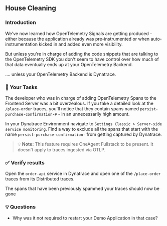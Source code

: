 ## House Cleaning

### Introduction

We've now learned how OpenTelemetry Signals are getting produced - either because the application already was pre-instrumented or when auto-instrumentation kicked in and added even more visibility.

But unless you're in charge of adding the code snippets that are talking to the OpenTelemetry SDK you don't seem to have control over how much of that data eventually ends up at your OpenTelemetry Backend.

.... unless your OpenTelemetry Backend is Dynatrace.

### 📌 Your Tasks

The developer who was in charge of adding OpenTelemetry Spans to the Frontend Server was a bit overzealous. If you take a detailed look at the `/place-order` traces, you'll notice that they contain spans named `persist-purchase-confirmation-#` - in an unnecessarily high amount.

In your Dynatrace Environment navigate to `Settings Classic > Server-side service monitoring`.
Find a way to exclude all the spans that start with the name `persist-purchase-confirmation-` from getting captured by Dynatrace.

> 💡 **Note:** This feature requires OneAgent Fullstack to be present. It doesn't apply to traces ingested via OTLP.

### ✅ Verify results

Open the `order-api` service in Dynatrace and open one of the `/place-order` traces from its Distributed traces. 

The spans that have been previously spammed your traces should now be gone

### 💡 Questions
* Why was it not required to restart your Demo Application in that case?
